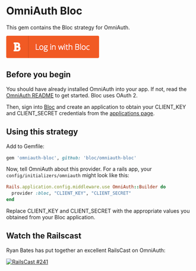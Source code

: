 # OmniAuth Bloc

This gem contains the Bloc strategy for OmniAuth.

![](./login_with_bloc.png)

## Before you begin

You should have already installed OmniAuth into your app. If not, read the [OmniAuth README](https://github.com/intridea/omniauth) to get started.  Bloc uses OAuth 2.

Then, sign into [Bloc](https://www.bloc.io) and create an application to obtain your CLIENT_KEY and CLIENT_SECRET credentials from the [applications page](https://www.bloc.io/oauth/applications).

## Using this strategy

Add to Gemfile:

```ruby
gem 'omniauth-bloc', github: 'bloc/omniauth-bloc'
```

Now, tell OmniAuth about this provider. For a rails app, your `config/initializers/omniauth` might look like this:

```ruby
Rails.application.config.middleware.use OmniAuth::Builder do
  provider :bloc, "CLIENT_KEY", "CLIENT_SECRET"
end
```

Replace CLIENT_KEY and CLIENT_SECRET with the appropriate values you obtained from your Bloc application.

## Watch the Railscast

Ryan Bates has put together an excellent RailsCast on OmniAuth:

[![RailsCast #241](http://railscasts.com/static/episodes/stills/241-simple-omniauth-revised.png "RailsCast #241 - Simple OmniAuth (revised)")](http://railscasts.com/episodes/241-simple-omniauth-revised)
